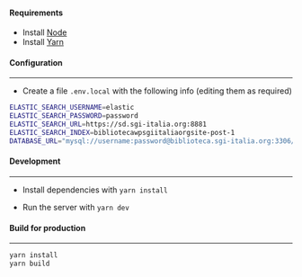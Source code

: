 #### Requirements

- Install [Node](https://nodejs.org/it/download/)
- Install [Yarn](https://classic.yarnpkg.com/lang/en/docs/install/#debian-stable)

#### Configuration

---

- Create a file `.env.local` with the following info (editing them as required)

```bash
ELASTIC_SEARCH_USERNAME=elastic
ELASTIC_SEARCH_PASSWORD=password
ELASTIC_SEARCH_URL=https://sd.sgi-italia.org:8881
ELASTIC_SEARCH_INDEX=bibliotecawpsgiitaliaorgsite-post-1
DATABASE_URL="mysql://username:password@biblioteca.sgi-italia.org:3306/db"
```

#### Development

---

- Install dependencies with `yarn install`

- Run the server with `yarn dev`

#### Build for production

---

```bash
yarn install
yarn build
```
